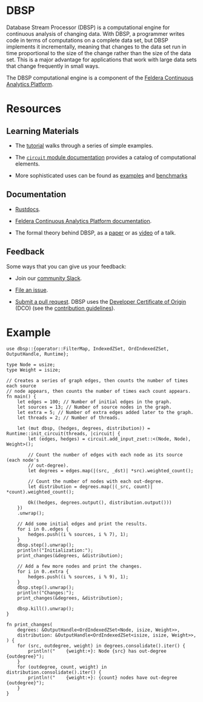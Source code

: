# DBSP

Database Stream Processor (DBSP) is a computational engine for
continuous analysis of changing data.  With DBSP, a programmer writes
code in terms of computations on a complete data set, but DBSP
implements it incrementally, meaning that changes to the data set run
in time proportional to the size of the change rather than the size of
the data set.  This is a major advantage for applications that work
with large data sets that change frequently in small ways.

The DBSP computational engine is a component of the [Feldera
Continuous Analytics Platform](https://www.feldera.com).

# Resources

## Learning Materials

- The [tutorial] walks through a series of simple examples.

- The [`circuit` module documentation] provides a catalog of
  computational elements.

- More sophisticated uses can be found as [examples] and [benchmarks]

[tutorial]: https://docs.rs/dbsp/tutorial
[`circuit` module documentation]: https://docs.rs/dbsp/circuit
[examples]: https://github.com/feldera/feldera/tree/main/crates/dbsp/examples
[benchmarks]: https://github.com/feldera/feldera/tree/main/crates/dbsp/benches

## Documentation

- [Rustdocs].

- [Feldera Continuous Analytics Platform documentation][1].

- The formal theory behind DBSP, as a [paper] or as [video] of a talk.

[Rustdocs]: https://docs.rs/dbsp
[1]: https://docs.feldera.io/docs/what-is-feldera
[paper]: https://github.com/feldera/dbsp/blob/main/docs/static/vldb23.pdf
[video]: https://www.youtube.com/watch?v=iT4k5DCnvPU

## Feedback

Some ways that you can give us your feedback:

- Join our [community Slack].

- [File an issue].

- [Submit a pull request].  DBSP uses the [Developer Certificate of
  Origin] (DCO) (see the [contribution guidelines]).

[community Slack]: https://feldera.github.io/website/slack/
[file an issue]: https://github.com/feldera/feldera/issues
[submit a pull request]: https://github.com/feldera/feldera/pulls
[Developer Certificate of Origin]: https://developercertificate.org/
[contribution guidelines]: https://github.com/feldera/feldera/blob/main/CONTRIBUTING.md

# Example

```
use dbsp::{operator::FilterMap, IndexedZSet, OrdIndexedZSet, OutputHandle, Runtime};

type Node = usize;
type Weight = isize;

// Creates a series of graph edges, then counts the number of times each source
// node appears, then counts the number of times each count appears.
fn main() {
    let edges = 100; // Number of initial edges in the graph.
    let sources = 13; // Number of source nodes in the graph.
    let extra = 5; // Number of extra edges added later to the graph.
    let threads = 2; // Number of threads.

    let (mut dbsp, (hedges, degrees, distribution)) = Runtime::init_circuit(threads, |circuit| {
        let (edges, hedges) = circuit.add_input_zset::<(Node, Node), Weight>();

        // Count the number of edges with each node as its source (each node's
        // out-degree).
        let degrees = edges.map(|(src, _dst)| *src).weighted_count();

        // Count the number of nodes with each out-degree.
        let distribution = degrees.map(|(_src, count)| *count).weighted_count();

        Ok((hedges, degrees.output(), distribution.output()))
    })
    .unwrap();

    // Add some initial edges and print the results.
    for i in 0..edges {
        hedges.push((i % sources, i % 7), 1);
    }
    dbsp.step().unwrap();
    println!("Initialization:");
    print_changes(&degrees, &distribution);

    // Add a few more nodes and print the changes.
    for i in 0..extra {
        hedges.push((i % sources, i % 9), 1);
    }
    dbsp.step().unwrap();
    println!("Changes:");
    print_changes(&degrees, &distribution);

    dbsp.kill().unwrap();
}

fn print_changes(
    degrees: &OutputHandle<OrdIndexedZSet<Node, isize, Weight>>,
    distribution: &OutputHandle<OrdIndexedZSet<isize, isize, Weight>>,
) {
    for (src, outdegree, weight) in degrees.consolidate().iter() {
        println!("    {weight:+}: Node {src} has out-degree {outdegree}");
    }
    for (outdegree, count, weight) in distribution.consolidate().iter() {
        println!("    {weight:+}: {count} nodes have out-degree {outdegree}");
    }
}
```
